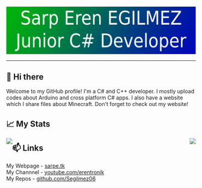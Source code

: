 ![Title](./BG.png)

***

## 👋 Hi there
Welcome to my GitHub profile! I'm a C# and C++ developer. I mostly upload codes about Arduino and cross platform C# apps. I also have a website which I share files about Minecraft. Don't forget to check out my website!
    
    
## 📈 My Stats
<img style="float: left;" src="https://github-readme-stats.vercel.app/api/top-langs/?username=Segilmez06&show_icons=true&theme=tokyonight"></a>
<img style="float: right;" src="https://github-readme-stats.vercel.app/api?username=Segilmez06&show_icons=true&theme=tokyonight"></a>
    
    
## 📫 Links
My Webpage - <a href="https://www.sarpe.tk">sarpe.tk</a>    
My Channnel - <a href="https://www.youtube.com/channel/UCnl93Fv9NwufJhTPPe82lig">youtube.com/erentronik</a>   
My Repos - <a href="https://github.com/Segilmez06?tab=repositories">github.com/Segilmez06</a>   

<!--
**Segilmez06/Segilmez06** is a ✨ _special_ ✨ repository because its `README.md` (this file) appears on your GitHub profile.

Here are some ideas to get you started:

- 🔭 I’m currently working on ...
- 🌱 I’m currently learning ...
- 👯 I’m looking to collaborate on ...
- 🤔 I’m looking for help with ...
- 💬 Ask me about ...
- 📫 How to reach me: ...
- 😄 Pronouns: ...
- ⚡ Fun fact: ...
-->
